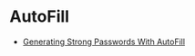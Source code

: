 # AutoFill
- [Generating Strong Passwords With AutoFill](https://agostini.tech/2019/02/25/generating-strong-passwords-with-autofill/)